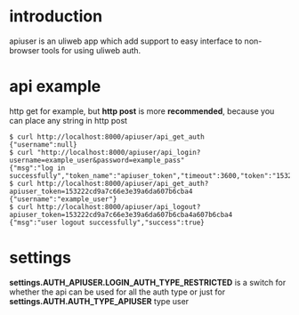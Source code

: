 # introduction

apiuser is an uliweb app which add support to easy interface to non-browser tools for using uliweb auth.

# api example
http get for example, but **http post** is more **recommended**, because you can place any string in http post

```
$ curl http://localhost:8000/apiuser/api_get_auth
{"username":null}
$ curl "http://localhost:8000/apiuser/api_login?username=example_user&password=example_pass"
{"msg":"log in successfully","token_name":"apiuser_token","timeout":3600,"token":"153222cd9a7c66e3e39a6da607b6cba4","success":true}
$ curl http://localhost:8000/apiuser/api_get_auth?apiuser_token=153222cd9a7c66e3e39a6da607b6cba4
{"username":"example_user"}
$ curl http://localhost:8000/apiuser/api_logout?apiuser_token=153222cd9a7c66e3e39a6da607b6cba4a607b6cba4
{"msg":"user logout successfully","success":true}
```

# settings
**settings.AUTH_APIUSER.LOGIN_AUTH_TYPE_RESTRICTED** is a switch for whether the api can be used for all the auth type or just for **settings.AUTH.AUTH_TYPE_APIUSER** type user
